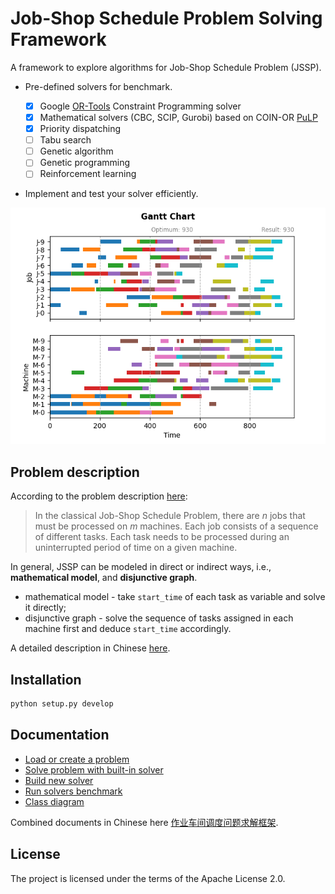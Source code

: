 # Job-Shop Schedule Problem Solving Framework

A framework to explore algorithms for Job-Shop Schedule Problem (JSSP).

- Pre-defined solvers for benchmark.

    - [x] Google [OR-Tools](https://github.com/google/or-tools) Constraint Programming solver
    - [x] Mathematical solvers (CBC, SCIP, Gurobi) based on COIN-OR [PuLP](https://github.com/coin-or/pulp)
    - [x] Priority dispatching
    - [ ] Tabu search
    - [ ] Genetic algorithm
    - [ ] Genetic programming
    - [ ] Reinforcement learning

- Implement and test your solver efficiently.

![](./doc/images/gantt.png)

## Problem description

According to the problem description [here](https://acrogenesis.com/or-tools/documentation/user_manual/manual/ls/jobshop_def_data.html#description-of-the-problem):

> In the classical Job-Shop Schedule Problem, there are $n$ jobs that must be processed on $m$ machines. Each job consists of a sequence of different tasks. Each task needs to be processed during an uninterrupted period of time on a given machine.

In general, JSSP can be modeled in direct or indirect ways, i.e., **mathematical model**, and **disjunctive graph**.

- mathematical model - take `start_time` of each task as variable and solve it directly;
- disjunctive graph - solve the sequence of tasks assigned in each machine first and deduce `start_time` accordingly.

A detailed description in Chinese [here](https://dothinking.github.io/2021-08-08-作业车间调度问题求解框架：问题描述).


## Installation

```python
python setup.py develop
```

## Documentation

- [Load or create a problem](./doc/1-load-problem.ipynb)
- [Solve problem with built-in solver](./doc/2-solve-problem.ipynb)
- [Build new solver](./doc/3-build-solver.ipynb)
- [Run solvers benchmark](./doc/4-run-benchmark.ipynb)
- [Class diagram](./doc/class_diagram.md)


Combined documents in Chinese here [作业车间调度问题求解框架](https://dothinking.github.io/2021-08-08-作业车间调度问题求解框架/).

## License

The project is licensed under the terms of the Apache License 2.0.